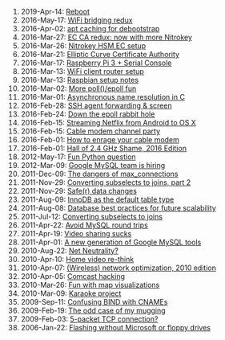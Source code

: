 <!--# set var="class" value="index" -->

<!--# include file="include/top.html" -->

1. 2019-Apr-14: [Reboot](2019-04-14-reboot.html)
1. 2016-May-17: [WiFi bridging redux](2016-05-17-wifi-bridging-redux.html)
1. 2016-Apr-02: [apt caching for debootstrap](2016-04-02-apt-caching-for-debootstrap.html)
1. 2016-Mar-27: [EC CA redux: now with more Nitrokey](2016-03-27-ec-ca-redux-now-with-more-nitrokey.html)
1. 2016-Mar-26: [Nitrokey HSM EC setup](2016-03-26-nitrokey-hsm-ec-setup.html)
1. 2016-Mar-21: [Elliptic Curve Certificate Authority](2016-03-21-elliptic-curve-certificate-authority.html)
1. 2016-Mar-17: [Raspberry Pi 3 + Serial Console](2016-03-17-raspberry-pi-3-serial-console.html)
1. 2016-Mar-13: [WiFi client router setup](2016-03-13-wifi-client-router-setup.html)
1. 2016-Mar-13: [Raspbian setup notes](2016-03-13-raspbian-setup-notes.html)
1. 2016-Mar-02: [More poll()/epoll fun](2016-03-02-more_poll_epoll_fun.html)
1. 2016-Mar-01: [Asynchronous name resolution in C](2016-03-01-asynchronous-name-resolution-in-c.html)
1. 2016-Feb-28: [SSH agent forwarding & screen](2016-02-28-ssh-agent-forwarding-screen.html)
1. 2016-Feb-24: [Down the epoll rabbit hole](2016-02-24-down_the_epoll_rabbit_hole.html)
1. 2016-Feb-15: [Streaming Netflix from Android to OS X](2016-02-15-streaming-netflix-from-android-to-os-x.html)
1. 2016-Feb-15: [Cable modem channel party](2016-02-15-cable-modem-channel-party.html)
1. 2016-Feb-01: [How to enrage your cable modem](2016-02-01-how-to-enrage-your-cable-modem.html)
1. 2016-Feb-01: [Hall of 2.4 GHz Shame, 2016 Edition](2016-02-01-hall-of-2-4-ghz-shame-2016-edition.html)
1. 2012-May-17: [Fun Python question](2012-05-17-fun-python-question.html)
1. 2012-Mar-09: [Google MySQL team is hiring](2012-03-09-google-mysql-team-is-hiring.html)
1. 2011-Dec-09: [The dangers of max_connections](2011-12-09-the-dangers-of-max-connections.html)
1. 2011-Nov-29: [Converting subselects to joins, part 2](2011-11-29-converting-subselects-to-joins-part-2.html)
1. 2011-Nov-29: [Safe(r) data changes](2011-11-29-safer-data-changes.html)
1. 2011-Aug-09: [InnoDB as the default table type](2011-08-09-innodb-as-the-default-table-type.html)
1. 2011-Aug-08: [Database best practices for future scalability](2011-08-08-database-best-practices-for-future-scalability.html)
1. 2011-Jul-12: [Converting subselects to joins](2011-07-12-converting-subselects-to-joins.html)
1. 2011-Apr-22: [Avoid MySQL round trips](2011-04-22-avoid-mysql-round-trips.html)
1. 2011-Apr-19: [Video sharing sucks](2011-04-19-video-sharing-sucks.html)
1. 2011-Apr-01: [A new generation of Google MySQL tools](2011-04-01-a-new-generation-of-google-mysql-tools.html)
1. 2010-Aug-22: [Net Neutrality?](2010-08-22-net-neutrality.html)
1. 2010-Apr-10: [Home video re-think](2010-04-10-home-video-rethink.html)
1. 2010-Apr-07: [(Wireless) network optimization, 2010 edition](2010-04-07-wireless-network-optimization-2010-edition.html)
1. 2010-Apr-05: [Comcast hacking](2010-04-05-comcast-hacking.html)
1. 2010-Mar-26: [Fun with map visualizations](2010-03-26-fun-with-map-visualizations.html)
1. 2010-Mar-09: [Karaoke project](2010-03-09-karaoke-project.html)
1. 2009-Sep-11: [Confusing BIND with CNAMEs](2009-09-11-confusing-bind-with-cnames.html)
1. 2009-Feb-19: [The odd case of my mugging](2019-02-19-the-odd-case-of-my-mugging.html)
1. 2009-Feb-03: [5-packet TCP connection?](2009-02-03-5-packet-tcp-connection.html)
1. 2006-Jan-22: [Flashing without Microsoft or floppy drives](2006-01-22-flashing-without-microsoft-or-floppy-drives.html)

<!--# include file="include/bottom.html" -->

